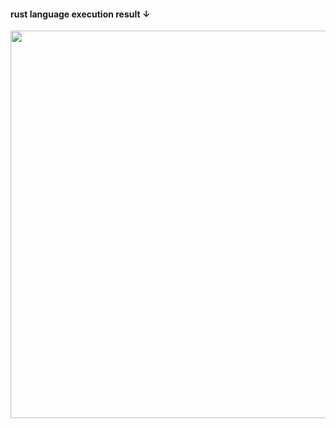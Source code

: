 <h4>rust language execution result ↓</h4>
<div>
<img width="620" src=https://user-images.githubusercontent.com/71743128/104398777-bc706200-5592-11eb-9771-4f7f8c8a3e5e.JPG></img>
</div>
